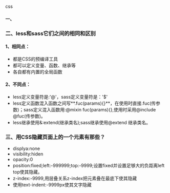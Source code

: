 css
#### 一、
### 二、less和sass它们之间的相同和区别
#### 1、相同点：
- 都是CSS的预编译工具
- 都可以定义变量、函数、继承等
- 各自都有内置的全局函数
#### 2、不同点：
- less定义变量符是:'@'，sass定义变量符是：'$'
- less定义函数混入函数之间写**.fuc(params){}**，在使用时直接.fuc(传参数)；sass定义混入函数用:@mixin fuc(params){},使用时采用@include @fuc(传参数)。
- less继承使用&:extend(继承类名);sass继承使用@extend 继承类名。
### 三、用CSS隐藏页面上的一个元素有那些？
- displya:none
- visibility:hiden
- opacity:0
- position:fixed;left:-999999;top:-9999;设置fixed并设置足够大的负距离left top使其隐藏。
- z-index:-9999,用层叠关系z-index把元素叠在最底下使其隐藏
- 使用text-indent:-9999px使其文字隐藏